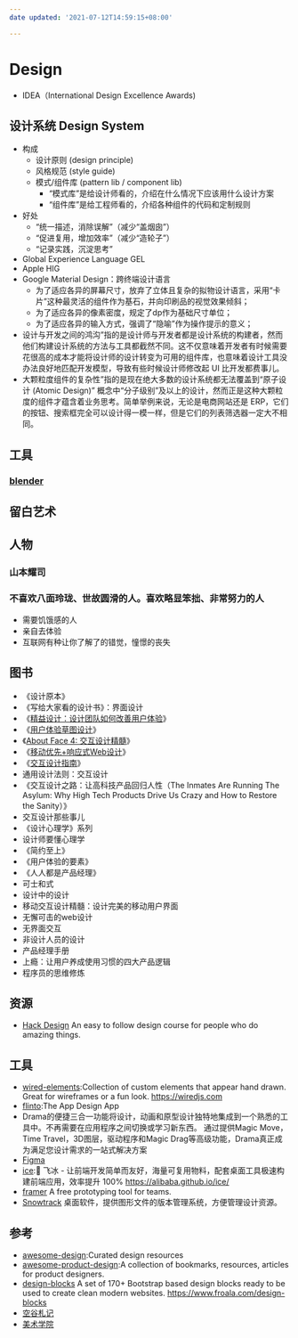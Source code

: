 ```yaml
---
date updated: '2021-07-12T14:59:15+08:00'

---
```


# Design

- IDEA（International Design Excellence Awards)

## 设计系统 Design System

- 构成
  - 设计原则 (design principle)
  - 风格规范 (style guide)
  - 模式/组件库 (pattern lib / component lib)
    - “模式库”是给设计师看的，介绍在什么情况下应该用什么设计方案
    - “组件库”是给工程师看的，介绍各种组件的代码和定制规则
- 好处
  - “统一描述，消除误解”（减少“盖烟囱”）
  - “促进复用，增加效率”（减少“造轮子”）
  - “记录实践，沉淀思考”
- Global Experience Language GEL
- Apple HIG
- Google Material Design：跨终端设计语言
  - 为了适应各异的屏幕尺寸，放弃了立体且复杂的拟物设计语言，采用“卡片”这种最灵活的组件作为基石，并向印刷品的视觉效果倾斜；
  - 为了适应各异的像素密度，规定了dp作为基础尺寸单位；
  - 为了适应各异的输入方式，强调了“隐喻”作为操作提示的意义；
- 设计与开发之间的鸿沟”指的是设计师与开发者都是设计系统的构建者，然而他们构建设计系统的方法与工具都截然不同。这不仅意味着开发者有时候需要花很高的成本才能将设计师的设计转变为可用的组件库，也意味着设计工具没办法良好地匹配开发模型，导致有些时候设计师修改起 UI 比开发都费事儿。
- 大颗粒度组件的复杂性”指的是现在绝大多数的设计系统都无法覆盖到“原子设计 (Atomic Design)” 概念中“分子级别”及以上的设计，然而正是这种大颗粒度的组件才蕴含着业务思考。简单举例来说，无论是电商网站还是 ERP，它们的按钮、搜索框完全可以设计得一模一样，但是它们的列表筛选器一定大不相同。

## 工具

### [blender](https://www.blender.org/features/)

## 留白艺术

## 人物

### 山本耀司

### 不喜欢八面玲珑、世故圆滑的人。喜欢略显笨拙、非常努力的人

- 需要饥饿感的人
- 亲自去体验
- 互联网有种让你了解了的错觉，憧憬的丧失

## 图书

- 《设计原本》
- 《写给大家看的设计书》：界面设计
- 《[精益设计：设计团队如何改善用户体验](https://book.douban.com/subject/24896848/)》
- 《[用户体验草图设计](https://book.douban.com/subject/10542579/)》
- 《[About Face 4: 交互设计精髓](https://book.douban.com/subject/26642302/)》
- 《[移动优先+响应式Web设计](https://book.douban.com/subject/26291332/)》
- 《[交互设计指南](https://book.douban.com/subject/4881989/)》
- 通用设计法则：交互设计
- 《交互设计之路：让高科技产品回归人性（The Inmates Are Running The Asylum: Why High Tech Products Drive Us Crazy and How to Restore the Sanity）》
- 交互设计那些事儿
- 《设计心理学》系列
- 设计师要懂心理学
- 《简约至上》
- 《用户体验的要素》
- 《人人都是产品经理》
- 可士和式
- 设计中的设计
- 移动交互设计精髓：设计完美的移动用户界面
- 无懈可击的web设计
- 无界面交互
- 非设计人员的设计
- 产品经理手册
- 上瘾：让用户养成使用习惯的四大产品逻辑
- 程序员的思维修炼

## 资源

- [Hack Design](https://hackdesign.org/) An easy to follow design course for people who do amazing things.

## 工具

- [wired-elements](https://github.com/wiredjs/wired-elements):Collection of custom elements that appear hand drawn. Great for wireframes or a fun look. <https://wiredjs.com>
- [flinto](https://www.flinto.com/):The App Design App
- Drama的便捷三合一功能将设计，动画和原型设计独特地集成到一个熟悉的工具中。不再需要在应用程序之间切换或学习新东西。 通过提供Magic Move，Time Travel，3D图层，驱动程序和Magic Drag等高级功能，Drama真正成为满足您设计需求的一站式解决方案
- [Figma](https://www.figma.com/)
- [ice](https://github.com/alibaba/ice):🚀 飞冰 - 让前端开发简单而友好，海量可复用物料，配套桌面工具极速构建前端应用，效率提升 100% <https://alibaba.github.io/ice/>
- [framer](https://www.framer.com/) A free prototyping tool for teams.
- [Snowtrack](https://snowtrack.io/) 桌面软件，提供图形文件的版本管理系统，方便管理设计资源。

## 参考

- [awesome-design](https://github.com/gztchan/awesome-design):Curated design resources
- [awesome-product-design](https://github.com/teoga/awesome-product-design):A collection of bookmarks, resources, articles for product designers.
- [design-blocks](https://github.com/froala/design-blocks) A set of 170+ Bootstrap based design blocks ready to be used to create clean modern websites. <https://www.froala.com/design-blocks>
- [空谷札记](https://www.yuque.com/arvinxx/note)
- [美术学院](https://exhibition.ad.tsinghua.edu.cn/)
